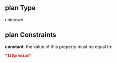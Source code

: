 ## plan Type

unknown

## plan Constraints

**constant**: the value of this property must be equal to:

```json
"128premium"
```
